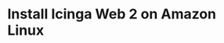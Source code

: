 # Install Icinga Web 2 on Amazon Linux
<!-- {% set amazon_linux = True %} -->
<!-- {% include "02-Installation.md" %} -->
